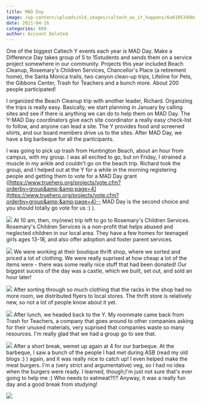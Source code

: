 ```yaml
---
title: MAD Day
image: /wp-content/uploads/old_images/caltech_as_it_happens/6a0105349b8251970b0147e407b179970b.jpg
date: 2011-04-16
categories: 668
author: Account Deleted
---
```



One of the biggest Caltech Y events each year is MAD Day. Make a Difference Day takes group of 5 to 15students and sends them on a service project somewhere in our community. Projects this year included Beach Cleanup, Rosemary's Children Services, Chancellor's Place (a retirement home), the Santa Monica trails, two canyon clean-up trips, Lifeline for Pets, the Gibbons Center, Trash for Teachers and a bunch more. About 200 people participated!

I organized the Beach Cleanup trip with another leader, Richard. Organizing the trips is really easy. Basically, we start planning in January by calling sites and see if there is anything we can do to help them on MAD Day. The Y-MAD Day coordinators give each site coordinator a really easy check-list to follow, and anyone can lead a site. The Y provides food and screened shirts, and our board members drive us to the sites. After MAD Day, we have a big barbeque for all the participants.

I was going to pick up trash from Huntington Beach, about an hour from campus, with my group. I was all excited to go, but on Friday, I strained a muscle in my ankle and couldn't go on the beach trip. Richard took the group, and I helped out at the Y for a while in the morning registering people and getting them to vote for a MAD Day grant ([https://www.truehero.org/projects/vote.cfm?orderby=group&amp;&amp;page=4](https://www.truehero.org/projects/vote.cfm?orderby=group&amp;&amp;page=4)-- MAD Day is the second choice and you should totally go vote for us :) ).


![](/old_images/caltech_as_it_happens/6a0105349b8251970b014e60accbce970c.jpg)
At 10 am, then, my(new) trip left to go to Rosemary's Children Services. Rosemary's Children Services is a non-profit that helps abused and neglected children in our local area. They have a few homes for teenaged girls ages 13-18, and also offer adoption and foster parent services.


![](/old_images/caltech_as_it_happens/6a0105349b8251970b0147e407be97970b.jpg)
We were working at their boutique thrift shop, where we sorted and priced a lot of clothing. We were really suprised at how cheap a lot of the items were - there was some really nice stuff that had been donated! Our biggest sucess of the day was a castle, which we built, set out, and sold an hour later!

![](/old_images/caltech_as_it_happens/6a0105349b8251970b014e8789617a970d.jpg)
After sorting through so much clothing that the racks in the shop had no more room, we distributed flyers to local stores. The thrift store is relatively new, so not a lot of people know about it yet.


![](/old_images/caltech_as_it_happens/6a0105349b8251970b014e60acedaf970c.jpg)
After lunch, we headed back to the Y. My roommate came back from Trash for Teachers, a company that goes around to other companies asking for their unused materials, very suprised that companies waste so many resources. I'm really glad that we had a group go to see that.


![](/old_images/caltech_as_it_happens/6a0105349b8251970b014e60acf487970c.jpg)
After a short break, wemet up again at 4 for our barbeque. At the barbeque, I saw a bunch of the people I had met during ASB (read my old blogs :) ) again, and it was really nice to catch up! I even helped make the meat burgers. I'm a (very strict and argumentative) veg, so I had no idea when the burgers were ready. I learned, though;I'm just not sure that's ever going to help me :) Who needs to eatmeat?!!? Anyway, it was a really fun day and a good break from studying!

![](/old_images/caltech_as_it_happens/6a0105349b8251970b0147e407e68b970b.jpg)
